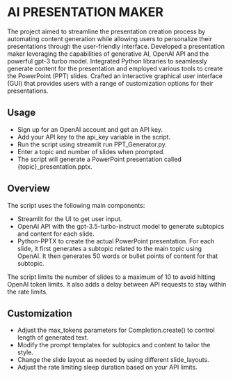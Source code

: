 # AI PRESENTATION MAKER
The project aimed to streamline the presentation creation process by automating content generation while allowing users to personalize their presentations through the user-friendly interface. Developed a presentation maker leveraging the capabilities of generative AI, OpenAI API and the powerful gpt-3 turbo model. Integrated Python libraries to seamlessly generate content for the presentation and employed various tools to create the PowerPoint (PPT) slides. Crafted an interactive graphical user interface (GUI) that provides users with a range of customization options for their presentations.

## Usage
- Sign up for an OpenAI account and get an API key.
- Add your API key to the api_key variable in the script.
- Run the script using streamlit run PPT_Generator.py.
- Enter a topic and number of slides when prompted.
- The script will generate a PowerPoint presentation called {topic}_presentation.pptx.

## Overview
The script uses the following main components:

- Streamlit for the UI to get user input.
- OpenAI API with the gpt-3.5-turbo-instruct model to generate subtopics and content for each slide.
- Python-PPTX to create the actual PowerPoint presentation.
For each slide, it first generates a subtopic related to the main topic using OpenAI. It then generates 50 words or bullet points of content for that subtopic.

The script limits the number of slides to a maximum of 10 to avoid hitting OpenAI token limits. It also adds a delay between API requests to stay within the rate limits.

## Customization
- Adjust the max_tokens parameters for Completion.create() to control length of generated text.
- Modify the prompt templates for subtopics and content to tailor the style.
- Change the slide layout as needed by using different slide_layouts.
- Adjust the rate limiting sleep duration based on your API limits.
